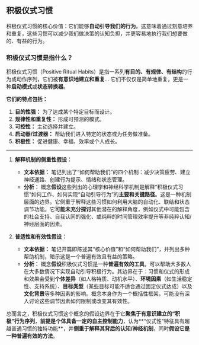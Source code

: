 ## 积极仪式习惯

积极仪式习惯的核心价值：它们能够**自动引导我们的行为**。这意味着通过刻意培养和重复，这些习惯可以减少我们做决策的认知负担，并更容易地执行我们想要做的、有益的行为。

### 积极仪式习惯是指什么？

积极仪式习惯（Positive Ritual Habits）是指一系列**有目的、有规律、有结构**的行为或动作序列，它们被**有意识地建立和重复**... 它们不仅仅是简单地重复，更是一种**启动模式**或**状态转换器**。

**它们的特点包括：**

1. **目的性强：** 为了达成某个特定目标而设计。
2. **规律性和重复性：** 形成可预测的模式。
3. **可控性：** 主动选择并建立。
4. **启动器/过渡器：** 帮助我们进入特定的状态或为任务做准备。
5. **积极性：** 促进健康、幸福、效率或个人成长。

---
1. **解释机制的侧重性假设：**
    
    - **文本依据：** 笔记列出了“如何帮助我们”的四个机制：减少决策疲劳、建立神经通路、创建行为提示、情绪和状态管理。
    - **分析：** 概念**假设**这些列出的心理学和神经科学机制是解释“积极仪式习惯”如何工作、如何实现“自动引导行为”的**主要和关键路径**。这是一种机制层面的边界。它侧重于解释这些习惯如何利用大脑的自动化、联结和状态调节功能。它**可能未充分探讨**其他潜在的解释角度，例如仪式中可能包含的社会支持、自我认同的强化、或纯粹的时间管理效率提升等非纯粹认知/神经层面的因素。
2. **普适性和有效性假设：**
    
    - **文本依据：** 笔记开篇即陈述其“核心价值”和“如何帮助我们”，并列出多种帮助机制，暗示这是一个普遍有效且有益的策略。
    - **分析：** 概念**假设**积极仪式习惯是一种**普遍有效的工具**，可以帮助大多数人在大多数情况下实现自动引导积极行为。其边界在于：习惯和仪式的形成和效果会受到**个体差异**（如人格特质、动机水平）、**环境因素**（如生活稳定性、支持系统）、**目标类型**（某些目标可能不适合通过固定仪式达成）以及**文化背景**等多种因素的影响。概念本身作为一个概括性框架，可能没有深入讨论这些调节因素如何限制或改变其有效性。

总而言之，积极仪式习惯这个概念的假设边界在于它**聚焦于有意识建立的“积极”行为序列**，**前提是个体具备一定的自主控制能力**，认为**“仪式性”特征具有超越普通习惯的独特功能**，并**侧重于解释其背后的认知/神经机制**，同时**假设它是一种普遍有效的方法**。

